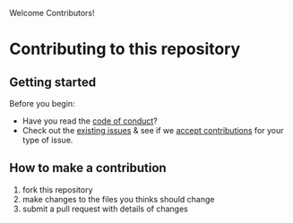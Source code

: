 Welcome Contributors! <!-- omit in toc -->
# Contributing to this repository <!-- omit in toc -->


## Getting started <!-- omit in toc -->

Before you begin:
- Have you read the [code of conduct](CODE_OF_CONDUCT.md)?
- Check out the [existing issues](https://github.com/ESIPFed/ubd-tool-remotedb/issues) & see if we [accept contributions](#types-of-contributions-memo) for your type of issue.

## How to make a contribution
1. fork this repository
2. make changes to the files you thinks should change
3. submit a pull request with details of changes
